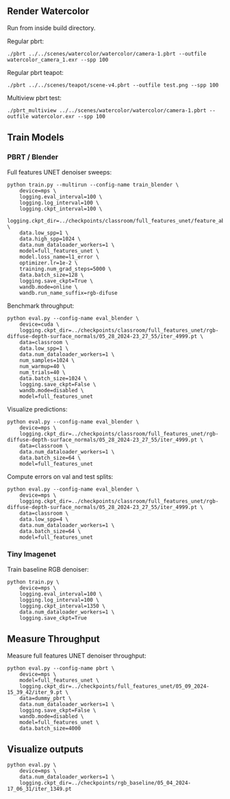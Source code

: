 ## Render Watercolor


Run from inside build directory.

Regular pbrt:

```
./pbrt ../../scenes/watercolor/watercolor/camera-1.pbrt --outfile watercolor_camera_1.exr --spp 100
```

Regular pbrt teapot:

```
./pbrt ../../scenes/teapot/scene-v4.pbrt --outfile test.png --spp 100
```

Multiview pbrt test:

```
./pbrt_multiview ../../scenes/watercolor/watercolor/camera-1.pbrt --outfile watercolor.exr --spp 100
```

## Train Models

### PBRT / Blender

Full features UNET denoiser sweeps:

```
python train.py --multirun --config-name train_blender \
    device=mps \
    logging.eval_interval=100 \
    logging.log_interval=100 \
    logging.ckpt_interval=100 \
    logging.ckpt_dir=../checkpoints/classroom/full_features_unet/feature_ablations \
    data.low_spp=1 \
    data.high_spp=1024 \
    data.num_dataloader_workers=1 \
    model=full_features_unet \
    model.loss_name=l1_error \
    optimizer.lr=1e-2 \
    training.num_grad_steps=5000 \
    data.batch_size=128 \
    logging.save_ckpt=True \
    wandb.mode=online \
    wandb.run_name_suffix=rgb-difuse
```

Benchmark throughput:

```
python eval.py --config-name eval_blender \
    device=cuda \
    logging.ckpt_dir=../checkpoints/classroom/full_features_unet/rgb-diffuse-depth-surface_normals/05_28_2024-23_27_55/iter_4999.pt \
    data=classroom \
    data.low_spp=1 \
    data.num_dataloader_workers=1 \
    num_samples=1024 \
    num_warmup=40 \
    num_trials=40 \
    data.batch_size=1024 \
    logging.save_ckpt=False \
    wandb.mode=disabled \
    model=full_features_unet
```

Visualize predictions:

```
python eval.py --config-name eval_blender \
    device=mps \
    logging.ckpt_dir=../checkpoints/classroom/full_features_unet/rgb-diffuse-depth-surface_normals/05_28_2024-23_27_55/iter_4999.pt \
    data=classroom \
    data.num_dataloader_workers=1 \
    data.batch_size=64 \
    model=full_features_unet
```

Compute errors on val and test splits:

```
python eval.py --config-name eval_blender \
    device=mps \
    logging.ckpt_dir=../checkpoints/classroom/full_features_unet/rgb-diffuse-depth-surface_normals/05_28_2024-23_27_55/iter_4999.pt \
    data=classroom \
    data.low_spp=4 \
    data.num_dataloader_workers=1 \
    data.batch_size=64 \
    model=full_features_unet
```


### Tiny Imagenet

Train baseline RGB denoiser:

```
python train.py \
    device=mps \
    logging.eval_interval=100 \
    logging.log_interval=100 \
    logging.ckpt_interval=1350 \
    data.num_dataloader_workers=1 \
    logging.save_ckpt=True
```

## Measure Throughput

Measure full features UNET denoiser throughput:

```
python eval.py --config-name pbrt \
    device=mps \
    model=full_features_unet \
    logging.ckpt_dir=../checkpoints/full_features_unet/05_09_2024-15_39_42/iter_9.pt \
    data=dummy_pbrt \
    data.num_dataloader_workers=1 \
    logging.save_ckpt=False \
    wandb.mode=disabled \
    model=full_features_unet \
    data.batch_size=4000
```

## Visualize outputs

```
python eval.py \
    device=mps \
    data.num_dataloader_workers=1 \
    logging.ckpt_dir=../checkpoints/rgb_baseline/05_04_2024-17_06_31/iter_1349.pt
```